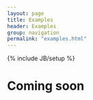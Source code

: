 ```yaml
---
layout: page
title: Examples
header: Examples
group: navigation
permalink: "examples.html"
---
```

{% include JB/setup %}


# Coming soon